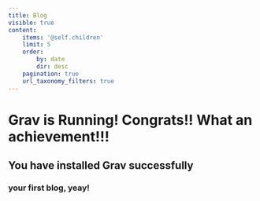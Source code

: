 ```yaml
---
title: Blog
visible: true
content:
    items: '@self.children'
    limit: 5
    order:
        by: date
        dir: desc
    pagination: true
    url_taxonomy_filters: true
---
```


# Grav is Running! Congrats!! What an achievement!!!
## You have installed **Grav** successfully
### your first blog, yeay! 